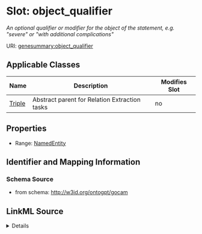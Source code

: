 

# Slot: object_qualifier


_An optional qualifier or modifier for the object of the statement, e.g. "severe" or "with additional complications"_



URI: [genesummary:object_qualifier](http://w3id.org/ontogpt/genesummary/object_qualifier)



<!-- no inheritance hierarchy -->





## Applicable Classes

| Name | Description | Modifies Slot |
| --- | --- | --- |
| [Triple](Triple.md) | Abstract parent for Relation Extraction tasks |  no  |







## Properties

* Range: [NamedEntity](NamedEntity.md)





## Identifier and Mapping Information







### Schema Source


* from schema: http://w3id.org/ontogpt/gocam




## LinkML Source

<details>
```yaml
name: object_qualifier
description: An optional qualifier or modifier for the object of the statement, e.g.
  "severe" or "with additional complications"
from_schema: http://w3id.org/ontogpt/gocam
rank: 1000
alias: object_qualifier
owner: Triple
domain_of:
- Triple
range: NamedEntity

```
</details>